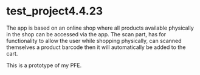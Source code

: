 # test_project4.4.23
The app is based on an online shop where all products available physically in the shop can be accessed via the app.
The scan part, has for functionality to allow the user while shopping physically, can scanned themselves a product barcode then it will automatically be added to the cart.

This is a prototype of my PFE.
